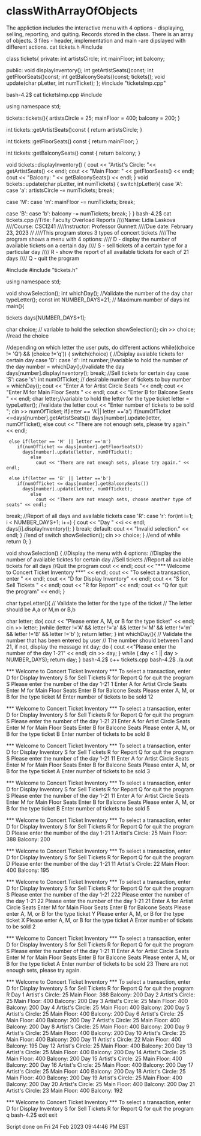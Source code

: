 # classWithArrayOfObjects
The appliction includes the interactive menu with 4 options - displaying, selling, reporting, and quiting. Records stored in the class. There is an array of objects.  3 files -  header, implementation and main -are dipslayed with different actions.
cat tickets.h
#include <iostream>

class tickets{
 private:
  int artistsCircle;
  int mainFloor;
  int balcony;

  public:
  void displayInventory();
  int getArtistSeats()const;
  int getFloorSeats()const;
  int getBalconySeats()const;
  tickets();
  void update(char pLetter, int numTicket);
};
#include "ticketsImp.cpp"

bash-4.2$ cat ticketsImp.cpp
#include <iostream> 

using namespace std;

tickets::tickets(){
 artistsCircle = 25;
 mainFloor = 400;
 balcony = 200;
}

int tickets::getArtistSeats()const
{
  return artistsCircle;
}

int tickets::getFloorSeats() const
{
  return mainFloor;
}

int tickets::getBalconySeats() const
{
  return balcony;
}

void tickets::displayInventory()
{
cout << "Artist's Circle: "<< getArtistSeats()  << endl;
cout << "Main Floor: " << getFloorSeats() << endl;
cout << "Balcony: " << getBalconySeats() << endl;
}
void tickets::update(char pLetter, int numTickets)
{ 
 switch(pLetter){
 case 'A':
 case 'a':
 artistsCircle -= numTickets;
 break;

 case 'M':
 case 'm':
 mainFloor -= numTickets;
 break;

 case 'B':
 case 'b':
balcony -= numTickets;
 break;
}
}
bash-4.2$ cat tickets.cpp
//Title:    Faculty Overload Reports
////Name:     Lidia Laskova
////Course:   CSCI241
////Instructor: Professor Gunnett
////Due date:   February 23, 2023
//
////This program stores 3 types of concert tickets
////The program shows a menu with 4 options:
//// D - display the number of available tickets on a certain day
//// S - sell tickets of a certain type for a particular day
//// R - show the report of all available tickets for each of 21 days
//// Q - quit the program


#include <iostream>
#include "tickets.h"


using namespace std;

void showSelection();
int whichDay(); //Validate the number of the day
char typeLetter(); 
const int NUMBER_DAYS=21; // Maximum number of days
int main(){

tickets days[NUMBER_DAYS+1]; 

char choice; // variable to hold the selection
showSelection();
cin >> choice; //read the choice

//depending on which letter the user puts, do different actions
while((choice != 'Q') && (choice !='q'))
{
 switch(choice)
{
//Dsiplay avaiable tickets for certain day
  case 'D':
  case 'd':
 int number;//variable to hold the number of the day
number = whichDay();//validate the day
days[number].displayInventory();
    break;
//Sell tickets for certain day
  case 'S':
  case 's':
  int numOfTicket; // desirable number of tickets to buy
 number = whichDay();
  cout << "Enter A for Artist Circle Seats "<< endl;
  cout << "Enter M for Main Floor Seats " << endl;
  cout << "Enter B for Balcone Seats " << endl; 
  char letter;//variable to hold the letter for the type ticket
 letter = typeLetter(); //validate the letter
  cout << "Enter number of tickets to be sold ";
  cin >> numOfTicket;
     if(letter == 'A'|| letter =='a')
        if(numOfTicket <=days[number].getArtistSeats())
          days[number].update(letter, numOfTicket);
            else 
               cout << "There are not enough sets, please try again." << endl;
  
     else if(letter == 'M' || letter =='m')
        if(numOfTicket <= days[number].getFloorSeats())
          days[number].update(letter, numOfTicket);
             else
               cout << "There are not enough sets, please try again." << endl;
     
     else if(letter == 'B' || letter =='b')
        if(numOfTicket <= days[number].getBalconySeats())
          days[number].update(letter, numOfTicket);
             else
               cout << "There are not enough sets, choose another type of seats" << endl; 
 break;
//Report of all days and available tickets
  case 'R':
  case 'r':
for(int i=1; i < NUMBER_DAYS+1; i++)
{ cout << "Day " <<i << endl;
  days[i].displayInventory();
}
    break;
  default:
    cout << "Invalid selection." << endl;
} //end of switch
showSelection();
cin >> choice;
} //end of while
return 0;
}




void showSelection()
{ //Display the menu with 4 options:
 //Display the number of available ticktes for certain day
 //Sell tickets 
 //Report all avaiable tickets for all days
 //Quit the program
    cout << endl;
    cout << "*** Welcome to Concert Ticket Inventory ***" << endl;
    cout << "To select a transaction, enter " << endl;
    cout << "D for Display Inventory" << endl;
    cout << "S for Sell Tickets " << endl;
    cout << "R for Report" << endl;
    cout << "Q for quit the program" << endl;
}


char typeLetter(){
// Validate the letter for the type of the ticket
// The letter should be A,a or M,m or B,b

char letter;
do{
cout << "Please enter A, M, or B for the type ticket" << endl;
cin >> letter;
}while (letter !='A' && letter !='a' && letter !='M' && letter !='m' && letter !='B' && letter !='b' );
return letter;
}
int whichDay(){
// Validate the number that has been entered by user
// The number should between 1 and 21, if not, display the message
int day;
do {
cout <<"Please enter the number of the day 1-21" << endl;
cin >> day;
} while ( day < 1 || day > NUMBER_DAYS);
return day;
}
bash-4.2$ c++ tickets.cpp
bash-4.2$ ./a.out

*** Welcome to Concert Ticket Inventory ***
To select a transaction, enter 
D for Display Inventory
S for Sell Tickets 
R for Report
Q for quit the program
S
Please enter the number of the day 1-21
1
Enter A for Artist Circle Seats 
Enter M for Main Floor Seats 
Enter B for Balcone Seats 
Please enter A, M, or B for the type ticket
M
Enter number of tickets to be sold 12

*** Welcome to Concert Ticket Inventory ***
To select a transaction, enter 
D for Display Inventory
S for Sell Tickets 
R for Report
Q for quit the program
S
Please enter the number of the day 1-21
21
Enter A for Artist Circle Seats 
Enter M for Main Floor Seats 
Enter B for Balcone Seats 
Please enter A, M, or B for the type ticket
B
Enter number of tickets to be sold 8

*** Welcome to Concert Ticket Inventory ***
To select a transaction, enter 
D for Display Inventory
S for Sell Tickets 
R for Report
Q for quit the program
S
Please enter the number of the day 1-21
11
Enter A for Artist Circle Seats 
Enter M for Main Floor Seats 
Enter B for Balcone Seats 
Please enter A, M, or B for the type ticket
A
Enter number of tickets to be sold 3

*** Welcome to Concert Ticket Inventory ***
To select a transaction, enter 
D for Display Inventory
S for Sell Tickets 
R for Report
Q for quit the program
S
Please enter the number of the day 1-21
11
Enter A for Artist Circle Seats 
Enter M for Main Floor Seats 
Enter B for Balcone Seats 
Please enter A, M, or B for the type ticket
B
Enter number of tickets to be sold 5

*** Welcome to Concert Ticket Inventory ***
To select a transaction, enter 
D for Display Inventory
S for Sell Tickets 
R for Report
Q for quit the program
D
Please enter the number of the day 1-21
1
Artist's Circle: 25
Main Floor: 388
Balcony: 200

*** Welcome to Concert Ticket Inventory ***
To select a transaction, enter 
D for Display Inventory
S for Sell Tickets 
R for Report
Q for quit the program
D
Please enter the number of the day 1-21
11
Artist's Circle: 22
Main Floor: 400
Balcony: 195

*** Welcome to Concert Ticket Inventory ***
To select a transaction, enter 
D for Display Inventory
S for Sell Tickets 
R for Report
Q for quit the program
S
Please enter the number of the day 1-21
222
Please enter the number of the day 1-21
22
Please enter the number of the day 1-21
21
Enter A for Artist Circle Seats 
Enter M for Main Floor Seats 
Enter B for Balcone Seats 
Please enter A, M, or B for the type ticket
Y
Please enter A, M, or B for the type ticket
X
Please enter A, M, or B for the type ticket
A
Enter number of tickets to be sold 2

*** Welcome to Concert Ticket Inventory ***
To select a transaction, enter 
D for Display Inventory
S for Sell Tickets 
R for Report
Q for quit the program
S
Please enter the number of the day 1-21
11
Enter A for Artist Circle Seats 
Enter M for Main Floor Seats 
Enter B for Balcone Seats 
Please enter A, M, or B for the type ticket
A
Enter number of tickets to be sold 23
There are not enough sets, please try again.

*** Welcome to Concert Ticket Inventory ***
To select a transaction, enter 
D for Display Inventory
S for Sell Tickets 
R for Report
Q for quit the program
R
Day 1
Artist's Circle: 25
Main Floor: 388
Balcony: 200
Day 2
Artist's Circle: 25
Main Floor: 400
Balcony: 200
Day 3
Artist's Circle: 25
Main Floor: 400
Balcony: 200
Day 4
Artist's Circle: 25
Main Floor: 400
Balcony: 200
Day 5
Artist's Circle: 25
Main Floor: 400
Balcony: 200
Day 6
Artist's Circle: 25
Main Floor: 400
Balcony: 200
Day 7
Artist's Circle: 25
Main Floor: 400
Balcony: 200
Day 8
Artist's Circle: 25
Main Floor: 400
Balcony: 200
Day 9
Artist's Circle: 25
Main Floor: 400
Balcony: 200
Day 10
Artist's Circle: 25
Main Floor: 400
Balcony: 200
Day 11
Artist's Circle: 22
Main Floor: 400
Balcony: 195
Day 12
Artist's Circle: 25
Main Floor: 400
Balcony: 200
Day 13
Artist's Circle: 25
Main Floor: 400
Balcony: 200
Day 14
Artist's Circle: 25
Main Floor: 400
Balcony: 200
Day 15
Artist's Circle: 25
Main Floor: 400
Balcony: 200
Day 16
Artist's Circle: 25
Main Floor: 400
Balcony: 200
Day 17
Artist's Circle: 25
Main Floor: 400
Balcony: 200
Day 18
Artist's Circle: 25
Main Floor: 400
Balcony: 200
Day 19
Artist's Circle: 25
Main Floor: 400
Balcony: 200
Day 20
Artist's Circle: 25
Main Floor: 400
Balcony: 200
Day 21
Artist's Circle: 23
Main Floor: 400
Balcony: 192

*** Welcome to Concert Ticket Inventory ***
To select a transaction, enter 
D for Display Inventory
S for Sell Tickets 
R for Report
Q for quit the program
q
bash-4.2$ exit
exit

Script done on Fri 24 Feb 2023 09:44:46 PM EST

